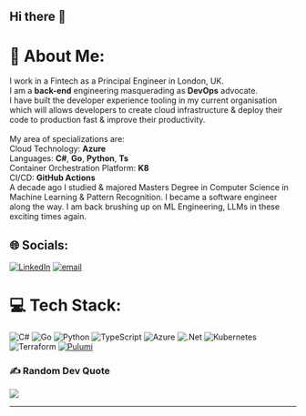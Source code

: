 ## Hi there 👋

# 💫 About Me:
I work in a Fintech as a Principal Engineer in London, UK.<br>I am a **back-end** engineering masquerading as **DevOps** advocate. <br>I have built the developer experience tooling in my current organisation which will allows developers to create cloud infrastructure & deploy their code to production fast & improve their productivity.<br><br>My area of specializations are: <br>Cloud Technology: **Azure**<br>Languages: **C#**, **Go**, **Python**, **Ts**<br>Container Orchestration Platform: **K8**<br>CI/CD: **GitHub Actions**<br>A decade ago I studied & majored Masters Degree in Computer Science in Machine Learning & Pattern Recognition. I became a software engineer along the way. I am back brushing up on ML Engineering, LLMs in these exciting times again.<br>


## 🌐 Socials:
[![LinkedIn](https://img.shields.io/badge/LinkedIn-%230077B5.svg?logo=linkedin&logoColor=white)](https://linkedin.com/in/ankanmookherjee) [![email](https://img.shields.io/badge/Email-D14836?logo=gmail&logoColor=white)](mailto:tupaimook@gmail.com) 

# 💻 Tech Stack:
![C#](https://img.shields.io/badge/c%23-%23239120.svg?style=for-the-badge&logo=csharp&logoColor=white) ![Go](https://img.shields.io/badge/go-%2300ADD8.svg?style=for-the-badge&logo=go&logoColor=white) ![Python](https://img.shields.io/badge/Python-FFD43B?style=for-the-badge&logo=python&logoColor=blue) ![TypeScript](https://img.shields.io/badge/typescript-%23007ACC.svg?style=for-the-badge&logo=typescript&logoColor=white) ![Azure](https://img.shields.io/badge/azure-%230072C6.svg?style=for-the-badge&logo=microsoftazure&logoColor=white) ![.Net](https://img.shields.io/badge/.NET-5C2D91?style=for-the-badge&logo=.net&logoColor=white) ![Kubernetes](https://img.shields.io/badge/kubernetes-%23326ce5.svg?style=for-the-badge&logo=kubernetes&logoColor=white) ![Terraform](https://img.shields.io/badge/terraform-%235835CC.svg?style=for-the-badge&logo=terraform&logoColor=white) [![Pulumi](https://img.shields.io/badge/pulumi-%235835CC.svg?style=for-the-badge&logo=terraform&logoColor=white)](https://img.shields.io/badge/Pulumi-8A3391?style=for-the-badge&logo=pulumi&logoColor=white)

### ✍️ Random Dev Quote
![](https://quotes-github-readme.vercel.app/api?type=horizontal&theme=radical)

---
